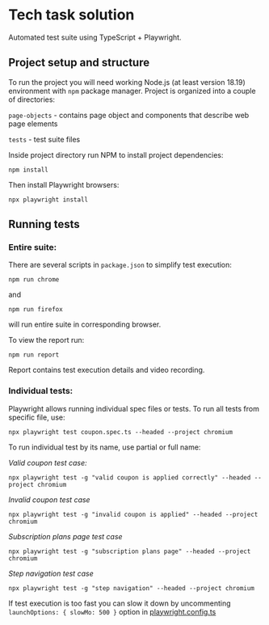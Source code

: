# Tech task solution

Automated test suite using TypeScript + Playwright.

## Project setup and structure

To run the project you will need working Node.js (at least version 18.19) environment with `npm` package manager. Project is organized into a couple of directories:

`page-objects` - contains page object and components that describe web page elements

`tests` - test suite files

Inside project directory run NPM to install project dependencies:

```shell
npm install
```

Then install Playwright browsers:

```shell
npx playwright install
```

## Running tests

### Entire suite:

There are several scripts in `package.json` to simplify test execution:

```shell
npm run chrome
```
and

```shell
npm run firefox
```

will run entire suite in corresponding browser.

To view the report run:

```shell
npm run report
```

Report contains test execution details and video recording.

### Individual tests:

Playwright allows running individual spec files or tests. To run all tests from specific file, use:

```shell
npx playwright test coupon.spec.ts --headed --project chromium
```

To run individual test by its name, use partial or full name:

_Valid coupon test case:_

```shell
npx playwright test -g "valid coupon is applied correctly" --headed --project chromium
```

_Invalid coupon test case_

```shell
npx playwright test -g "invalid coupon is applied" --headed --project chromium
```

_Subscription plans page test case_

```shell
npx playwright test -g "subscription plans page" --headed --project chromium
```

_Step navigation test case_

```shell
npx playwright test -g "step navigation" --headed --project chromium
```

If test execution is too fast you can slow it down by uncommenting `launchOptions: { slowMo: 500 }` option in [playwright.config.ts](playwright.config.ts)

